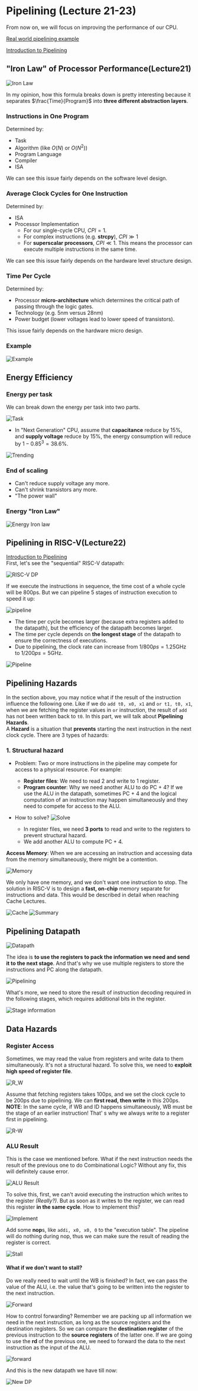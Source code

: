 # Pipelining (Lecture 21-23)

From now on, we will focus on improving the performance of our CPU.

[Real world pipelining example](https://www.youtube.com/watch?v=N9pySCtYFHI&list=PLnvUoC1Ghb7zD5TXpzZwaCzHDisgykJIZ&index=1)

[Introduction to Pipelining](https://www.youtube.com/watch?v=y52uRSQGYms&list=PLnvUoC1Ghb7zD5TXpzZwaCzHDisgykJIZ&index=4)

## "Iron Law" of Processor Performance(Lecture21)

![Iron Law](./Image/Week8/Week8-11.png)

In my opinion, how this formula breaks down is pretty interesting because it separates $\frac{Time}{Program}$ into **three different abstraction layers**.

### Instructions in One Program

Determined by:

- Task
- Algorithm (like $O(N)$ or $O(N^2)$)
- Program Language
- Compiler
- ISA

We can see this issue fairly depends on the software level design.

### Average Clock Cycles for One Instruction

Determined by:

- ISA
- Processor Implementation
  - For our single-cycle CPU, $CPI = 1$.
  - For complex instructions (e.g. **strcpy**), $CPI \gg 1$
  - For **superscalar processors**, $CPI \ll 1$. This means the processor can execute multiple instructions in the same time.

We can see this issue fairly depends on the hardware level structure design.

### Time Per Cycle

Determined by:

- Processor **micro-architecture** which determines the critical path of passing through the logic gates.
- Technology (e.g. 5nm versus 28nm)
- Power budget (lower voltages lead to lower speed of transistors).

This issue fairly depends on the hardware micro design.

### Example

![Example](./Image/Week8/Week8-12.png)

## Energy Efficiency

### Energy per task

We can break down the energy per task into two parts.

![Task](./Image/Week8/Week8-13.png)

- In "Next Generation" CPU, assume that **capacitance** reduce by 15%, and **supply voltage** reduce by 15%, the energy consumption will reduce by $1 - 0.85^3 = 38.6\%$.

![Trending](./Image/Week8/Week8-14.png)

### End of scaling

- Can't reduce supply voltage any more.
- Can't shrink transistors any more.
- "The power wall"

### Energy "Iron Law"

![Energy Iron law](./Image/Week8/Week8-15.png)

## Pipelining in RISC-V(Lecture22)

[Introduction to Pipelining](https://www.youtube.com/watch?v=y52uRSQGYms&list=PLnvUoC1Ghb7zD5TXpzZwaCzHDisgykJIZ&index=4)  
First, let's see the "sequential" RISC-V datapath:

![RISC-V DP](./Image/Week8/Week8-16.png)

If we execute the instructions in sequence, the time cost of a whole cycle will be 800ps. But we can pipeline 5 stages of instruction execution to speed it up:

![pipeline](./Image/Week8/Week8-17.png)

- The time per cycle becomes larger (because extra registers added to the datapath), but the efficiency of the datapath becomes larger.
- The time per cycle depends on **the longest stage** of the datapath to ensure the correctness of executions.
- Due to pipelining, the clock rate can increase from $1 / 800ps = 1.25$GHz to $1 / 200ps = 5$GHz.

![Pipeline](./Image/Week8/Week8-18.png)

## Pipelining Hazards

In the section above, you may notice what if the result of the instruction influence the following one. Like if we do `add t0, x0, x1` and `or t1, t0, x1`, when we are fetching the register values in `or` instruction, the result of `add` has not been written back to `t0`. In this part, we will talk about **Pipelining Hazards**.  
A **Hazard** is a situation that **prevents** starting the next instruction in the next clock cycle. There are 3 types of hazards:

### 1. Structural hazard

- Problem: Two or more instructions in the pipeline may compete for access to a physical resource. For example:
  - **Register files**: We need to read 2 and write to 1 register.
  - **Program counter**: Why we need another ALU to do PC + 4? If we use the ALU in the datapath, sometimes PC + 4 and the logical computation of an instruction may happen simultaneously and they need to compete for access to the ALU.
  
- How to solve?
  ![Solve](./Image/Week8/Week8-19.png)
  - In register files, we need **3 ports** to read and write to the registers to prevent structural hazard.
  - We add another ALU to compute PC + 4.

**Access Memory**: When we are accessing an instruction and accessing data from the memory simultaneously, there might be a contention.

![Memory](./Image/Week8/Week8-20.png)

We only have one memory, and we don't want one instruction to stop. The solution in RISC-V is to design a **fast, on-chip** memory separate for instructions and data. This would be described in detail when reaching Cache Lectures.

![Cache](./Image/Week8/Week8-21.png)
![Summary](./Image/Week8/Week8-22.png)

## Pipelining Datapath

![Datapath](./Image/Week8/Week8-23.png)

The idea is **to use the registers to pack the information we need and send it to the next stage**. And that's why we use multiple registers to store the instructions and PC along the datapath.  

![Pipelining](./Image/Week8/Week8-24.png)

What's more, we need to store the result of instruction decoding required in the following stages, which requires additional bits in the register.

![Stage information](./Image/Week8/Week8-25.png)

## Data Hazards

### Register Access

Sometimes, we may read the value from registers and write data to them simultaneously. It's not a structural hazard. To solve this, we need to **exploit high speed of register file**.

![R_W](./Image/Week8/Week8-26.png)

Assume that fetching registers takes 100ps, and we set the clock cycle to be 200ps due to pipelining. We can **first read, then write** in this 200ps.  
**NOTE**: In the same cycle, if WB and ID happens simultaneously, WB must be the stage of an earlier instruction! That' s why we always write to a register first in pipelining.  

![R-W](./Image/Week8/Week8-27.png)

### ALU Result

This is the case we mentioned before. What if the next instruction needs the result of the previous one to do Combinational Logic? Without any fix, this will definitely cause error.  

![ALU Result](./Image/Week8/Week8-28.png)

To solve this, first, we can't avoid executing the instruction which writes to the register *(Really?)*. But as soon as it writes to the register, we can read this register **in the same cycle**. How to implement this?

![Implement](./Image/Week8/Week8-29.png)

Add some **nop**s, like `addi, x0, x0, 0` to the "execution table". The pipeline will do nothing during nop, thus we can make sure the result of reading the register is correct.  

![Stall](./Image/Week8/Week8-30.png)

#### What if we don't want to stall?

Do we really need to wait until the WB is finished? In fact, we can pass the value of the ALU, i.e. the value that's going to be written into the register to the next instruction.  

![Forward](./Image/Week8/Week8-31.png)

How to control forwarding? Remember we are packing up all information we need in the next instruction, as long as the source registers and the destination registers. So we can compare the **destination register** of the previous instruction to the **source registers** of the latter one. If we are going to use the **rd** of the previous one, we need to forward the data to the next instruction as the input of the ALU.  

![forward](./Image/Week8/Week8-32.png)

And this is the new datapath we have till now:

![New DP](./Image/Week8/Week8-33.png)

